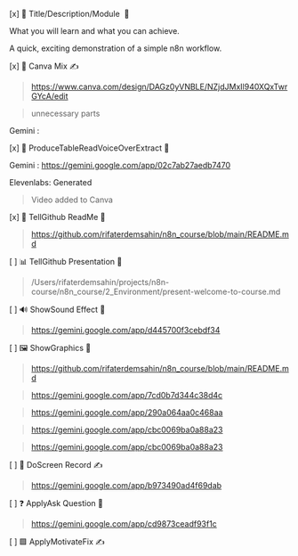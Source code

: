 [x] 📝 Title/Description/Module  🤖

What you will learn and what you can achieve.

A quick, exciting demonstration of a simple n8n workflow.

[x] 🎨 Canva Mix ✍️

> https://www.canva.com/design/DAGz0yVNBLE/NZjdJMxIl940XQxTwrGYcA/edit

> unnecessary parts

Gemini :

[x] 🎤 ProduceTableReadVoiceOverExtract 🤖

Gemini : https://gemini.google.com/app/02c7ab27aedb7470

Elevenlabs: Generated

> Video added to Canva

[x] 📝 TellGithub ReadMe 🤖

> https://github.com/rifaterdemsahin/n8n_course/blob/main/README.md

[ ] 📊 TellGithub Presentation 🤖

> /Users/rifaterdemsahin/projects/n8n-course/n8n_course/2_Environment/present-welcome-to-course.md

[ ] 🔊 ShowSound Effect 🤖

> https://gemini.google.com/app/d445700f3cebdf34

[ ] 🖼️ ShowGraphics 🤖

> https://github.com/rifaterdemsahin/n8n_course/blob/main/README.md

> https://gemini.google.com/app/7cd0b7d344c38d4c

> https://gemini.google.com/app/290a064aa0c468aa

> https://gemini.google.com/app/cbc0069ba0a88a23

> https://gemini.google.com/app/cbc0069ba0a88a23

[ ] 🎥 DoScreen Record ✍️

> https://gemini.google.com/app/b973490ad4f69dab

[ ] ❓ ApplyAsk Question 🤖

> https://gemini.google.com/app/cd9873ceadf93f1c

[ ] 🟩 ApplyMotivateFix ✍️